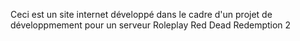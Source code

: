 Ceci est un site internet développé dans le cadre d'un projet de développmement pour un serveur Roleplay Red Dead Redemption 2
